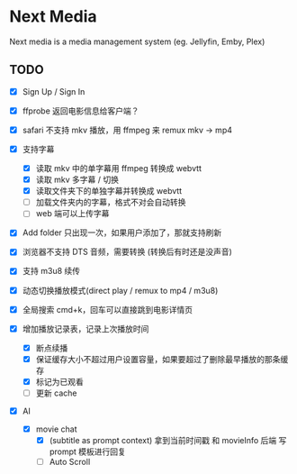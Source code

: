 # Next Media

Next media is a media management system (eg. Jellyfin, Emby, Plex)

## TODO

- [x] Sign Up / Sign In
- [x] ffprobe 返回电影信息给客户端？
- [x] safari 不支持 mkv 播放，用 ffmpeg 来 remux mkv -> mp4
- [x] 支持字幕
  - [x] 读取 mkv 中的单字幕用 ffmpeg 转换成 webvtt
  - [x] 读取 mkv 多字幕 / 切换
  - [x] 读取文件夹下的单独字幕并转换成 webvtt
  - [ ] 加载文件夹内的字幕，格式不对会自动转换
  - [ ] web 端可以上传字幕
- [x] Add folder 只出现一次，如果用户添加了，那就支持刷新
- [x] 浏览器不支持 DTS 音频，需要转换 (转换后有时还是没声音)
- [x] 支持 m3u8 续传
- [x] 动态切换播放模式(direct play / remux to mp4 / m3u8)
- [x] 全局搜索 cmd+k，回车可以直接跳到电影详情页
- [x] 增加播放记录表，记录上次播放时间

  - [x] 断点续播
  - [x] 保证缓存大小不超过用户设置容量，如果要超过了删除最早播放的那条缓存
  - [x] 标记为已观看
  - [ ] 更新 cache

- [x] AI
  - [x] movie chat
    - [x] (subtitle as prompt context) 拿到当前时间戳 和 movieInfo 后端 写 prompt 模板进行回复
    - [ ] Auto Scroll
